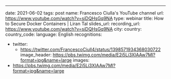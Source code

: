 ---
date: 2021-06-02
tags: post
name: Francesco Ciulla's YouTube channel
url: https://www.youtube.com/watch?v=siDQHsGq9NA
type: webinar
title: How to Secure Docker Containers | Liran Tal
slides_url: 
recording_url: https://www.youtube.com/watch?v=siDQHsGq9NA
city: 
country: 
country_code: 
language: English
recognitions:
  - twitter:
    - https://twitter.com/FrancescoCiull4/status/1398571934368030722
image_header: https://pbs.twimg.com/media/E2i5Li3XIAAw7Ml?format=jpg&name=large
images:
  - https://pbs.twimg.com/media/E2i5Li3XIAAw7Ml?format=jpg&name=large
